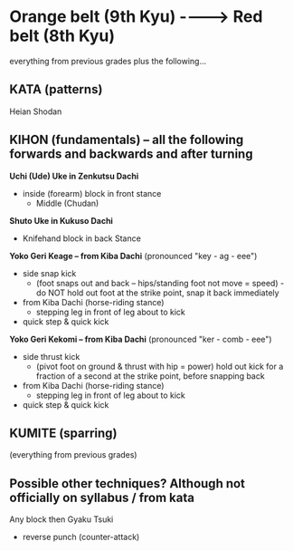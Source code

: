 
# Orange belt (9th Kyu)		---->			Red belt (8th Kyu)

everything from previous grades plus the following...

## KATA (patterns)

Heian Shodan

## KIHON (fundamentals) – all the following forwards and backwards and after turning

**Uchi (Ude) Uke in Zenkutsu Dachi**
- inside (forearm) block in front stance
  - Middle (Chudan)

**Shuto Uke in Kukuso Dachi** 
- Knifehand block in back Stance

**Yoko Geri Keage – from Kiba Dachi** (pronounced "key - ag - eee")
- side snap kick
  - (foot snaps out and back – hips/standing foot not move = speed) - do NOT hold out foot at the strike point, snap it back immediately
- from Kiba Dachi (horse-riding stance)
  - stepping leg in front of leg about to kick
- quick step & quick kick

**Yoko Geri Kekomi – from Kiba Dachi** (pronounced "ker - comb - eee")
- side thrust kick
  - (pivot foot on ground & thrust with hip = power)  hold out kick for a fraction of a second at the strike point, before snapping back
- from Kiba Dachi (horse-riding stance)
  - stepping leg in front of leg about to kick
- quick step & quick kick



## KUMITE (sparring)

(everything from previous grades)

## Possible other techniques? Although not officially on syllabus / from kata
Any block then Gyaku Tsuki

- reverse punch (counter-attack)

